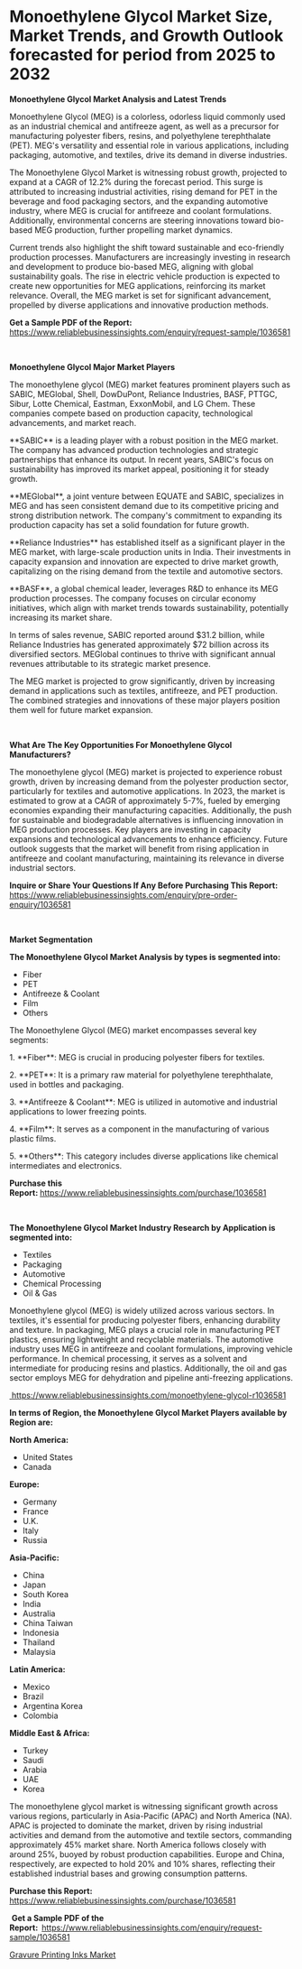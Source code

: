 <p><h1>Monoethylene Glycol Market Size, Market Trends, and Growth Outlook forecasted for period from 2025 to 2032</h1></p><p><strong>Monoethylene Glycol Market Analysis and Latest Trends</strong></p>
<p><p>Monoethylene Glycol (MEG) is a colorless, odorless liquid commonly used as an industrial chemical and antifreeze agent, as well as a precursor for manufacturing polyester fibers, resins, and polyethylene terephthalate (PET). MEG's versatility and essential role in various applications, including packaging, automotive, and textiles, drive its demand in diverse industries.</p><p>The Monoethylene Glycol Market is witnessing robust growth, projected to expand at a CAGR of 12.2% during the forecast period. This surge is attributed to increasing industrial activities, rising demand for PET in the beverage and food packaging sectors, and the expanding automotive industry, where MEG is crucial for antifreeze and coolant formulations. Additionally, environmental concerns are steering innovations toward bio-based MEG production, further propelling market dynamics.</p><p>Current trends also highlight the shift toward sustainable and eco-friendly production processes. Manufacturers are increasingly investing in research and development to produce bio-based MEG, aligning with global sustainability goals. The rise in electric vehicle production is expected to create new opportunities for MEG applications, reinforcing its market relevance. Overall, the MEG market is set for significant advancement, propelled by diverse applications and innovative production methods.</p></p>
<p><strong>Get a Sample PDF of the Report:&nbsp;</strong> <a href="https://www.reliablebusinessinsights.com/enquiry/request-sample/1036581?utm_campaign=3074&utm_medium=2&utm_source=Github&utm_content=ia&utm_term=31032025&utm_id=monoethylene-glycol">https://www.reliablebusinessinsights.com/enquiry/request-sample/1036581</a></p>
<p>&nbsp;</p>
<p><strong>Monoethylene Glycol Major Market Players</strong></p>
<p><p>The monoethylene glycol (MEG) market features prominent players such as SABIC, MEGlobal, Shell, DowDuPont, Reliance Industries, BASF, PTTGC, Sibur, Lotte Chemical, Eastman, ExxonMobil, and LG Chem. These companies compete based on production capacity, technological advancements, and market reach.</p><p>**SABIC** is a leading player with a robust position in the MEG market. The company has advanced production technologies and strategic partnerships that enhance its output. In recent years, SABIC's focus on sustainability has improved its market appeal, positioning it for steady growth.</p><p>**MEGlobal**, a joint venture between EQUATE and SABIC, specializes in MEG and has seen consistent demand due to its competitive pricing and strong distribution network. The company's commitment to expanding its production capacity has set a solid foundation for future growth.</p><p>**Reliance Industries** has established itself as a significant player in the MEG market, with large-scale production units in India. Their investments in capacity expansion and innovation are expected to drive market growth, capitalizing on the rising demand from the textile and automotive sectors.</p><p>**BASF**, a global chemical leader, leverages R&D to enhance its MEG production processes. The company focuses on circular economy initiatives, which align with market trends towards sustainability, potentially increasing its market share.</p><p>In terms of sales revenue, SABIC reported around $31.2 billion, while Reliance Industries has generated approximately $72 billion across its diversified sectors. MEGlobal continues to thrive with significant annual revenues attributable to its strategic market presence.</p><p>The MEG market is projected to grow significantly, driven by increasing demand in applications such as textiles, antifreeze, and PET production. The combined strategies and innovations of these major players position them well for future market expansion.</p></p>
<p>&nbsp;</p>
<p><strong>What Are The Key Opportunities For Monoethylene Glycol Manufacturers?</strong></p>
<p><p>The monoethylene glycol (MEG) market is projected to experience robust growth, driven by increasing demand from the polyester production sector, particularly for textiles and automotive applications. In 2023, the market is estimated to grow at a CAGR of approximately 5-7%, fueled by emerging economies expanding their manufacturing capacities. Additionally, the push for sustainable and biodegradable alternatives is influencing innovation in MEG production processes. Key players are investing in capacity expansions and technological advancements to enhance efficiency. Future outlook suggests that the market will benefit from rising application in antifreeze and coolant manufacturing, maintaining its relevance in diverse industrial sectors.</p></p>
<p><strong>Inquire or Share Your Questions If Any Before Purchasing This Report:</strong> <a href="https://www.reliablebusinessinsights.com/enquiry/pre-order-enquiry/1036581?utm_campaign=3074&utm_medium=2&utm_source=Github&utm_content=ia&utm_term=31032025&utm_id=monoethylene-glycol">https://www.reliablebusinessinsights.com/enquiry/pre-order-enquiry/1036581</a></p>
<p>&nbsp;</p>
<p><strong>Market Segmentation</strong></p>
<p><strong>The Monoethylene Glycol Market Analysis by types is segmented into:</strong></p>
<p><ul><li>Fiber</li><li>PET</li><li>Antifreeze & Coolant</li><li>Film</li><li>Others</li></ul></p>
<p><p>The Monoethylene Glycol (MEG) market encompasses several key segments: </p><p>1. **Fiber**: MEG is crucial in producing polyester fibers for textiles.</p><p>2. **PET**: It is a primary raw material for polyethylene terephthalate, used in bottles and packaging.</p><p>3. **Antifreeze & Coolant**: MEG is utilized in automotive and industrial applications to lower freezing points.</p><p>4. **Film**: It serves as a component in the manufacturing of various plastic films.</p><p>5. **Others**: This category includes diverse applications like chemical intermediates and electronics.</p></p>
<p><strong>Purchase this Report:&nbsp;</strong><a href="https://www.reliablebusinessinsights.com/purchase/1036581?utm_campaign=3074&utm_medium=2&utm_source=Github&utm_content=ia&utm_term=31032025&utm_id=monoethylene-glycol">https://www.reliablebusinessinsights.com/purchase/1036581</a></p>
<p>&nbsp;</p>
<p><strong>The Monoethylene Glycol Market Industry Research by Application is segmented into:</strong></p>
<p><ul><li>Textiles</li><li>Packaging</li><li>Automotive</li><li>Chemical Processing</li><li>Oil & Gas</li></ul></p>
<p><p>Monoethylene glycol (MEG) is widely utilized across various sectors. In textiles, it's essential for producing polyester fibers, enhancing durability and texture. In packaging, MEG plays a crucial role in manufacturing PET plastics, ensuring lightweight and recyclable materials. The automotive industry uses MEG in antifreeze and coolant formulations, improving vehicle performance. In chemical processing, it serves as a solvent and intermediate for producing resins and plastics. Additionally, the oil and gas sector employs MEG for dehydration and pipeline anti-freezing applications.</p></p>
<p><a href="https://www.reliablebusinessinsights.com/monoethylene-glycol-r1036581?utm_campaign=3074&utm_medium=2&utm_source=Github&utm_content=ia&utm_term=31032025&utm_id=monoethylene-glycol">&nbsp;https://www.reliablebusinessinsights.com/monoethylene-glycol-r1036581</a></p>
<p><strong>In terms of Region, the Monoethylene Glycol Market Players available by Region are:</strong></p>
<p>
    <p> <strong> North America: </strong>
        <ul>
            <li>United States</li>
            <li>Canada</li>
        </ul>
        </p> 
    <p> <strong> Europe: </strong>
        <ul>
            <li>Germany</li>
            <li>France</li>
            <li>U.K.</li>
            <li>Italy</li>
            <li>Russia</li>
        </ul>
        </p> 
    <p> <strong> Asia-Pacific: </strong>
        <ul>
            <li>China</li>
            <li>Japan</li>
            <li>South Korea</li>
            <li>India</li>
            <li>Australia</li>
            <li>China Taiwan</li>
            <li>Indonesia</li>
            <li>Thailand</li>
            <li>Malaysia</li>
        </ul>
        </p> 
    <p> <strong> Latin America: </strong>
        <ul>
            <li>Mexico</li>
            <li>Brazil</li>
            <li>Argentina Korea</li>
            <li>Colombia</li>
        </ul>
        </p> 
    <p> <strong> Middle East & Africa: </strong>
        <ul>
            <li>Turkey</li>
            <li>Saudi</li>
            <li>Arabia</li>
            <li>UAE</li>
            <li>Korea</li>
        </ul>
    </p>
    </p>
<p><p>The monoethylene glycol market is witnessing significant growth across various regions, particularly in Asia-Pacific (APAC) and North America (NA). APAC is projected to dominate the market, driven by rising industrial activities and demand from the automotive and textile sectors, commanding approximately 45% market share. North America follows closely with around 25%, buoyed by robust production capabilities. Europe and China, respectively, are expected to hold 20% and 10% shares, reflecting their established industrial bases and growing consumption patterns.</p></p>
<p><strong>Purchase this Report: </strong><a href="https://www.reliablebusinessinsights.com/purchase/1036581?utm_campaign=3074&utm_medium=2&utm_source=Github&utm_content=ia&utm_term=31032025&utm_id=monoethylene-glycol">https://www.reliablebusinessinsights.com/purchase/1036581</a></p>
<p>&nbsp;<strong>Get a Sample PDF of the Report:&nbsp;&nbsp;</strong><a href="https://www.reliablebusinessinsights.com/enquiry/request-sample/1036581?utm_campaign=3074&utm_medium=2&utm_source=Github&utm_content=ia&utm_term=31032025&utm_id=monoethylene-glycol">https://www.reliablebusinessinsights.com/enquiry/request-sample/1036581</a></p>
<p><strong></strong></p>
<p><p><a href="https://github.com/mohmodsiason/Market-Research-Report-List-1/blob/main/gravure-printing-inks-market.md?utm_campaign=3074&utm_medium=2&utm_source=Github&utm_content=ia&utm_term=31032025&utm_id=monoethylene-glycol">Gravure Printing Inks Market</a></p></p>